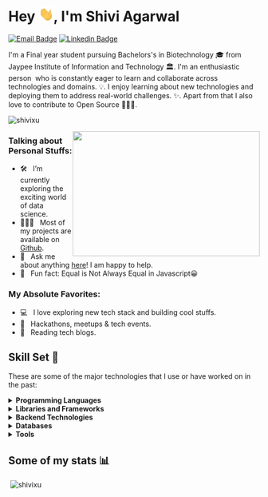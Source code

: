 <h1>Hey <img  src="https://raw.githubusercontent.com/ABSphreak/ABSphreak/master/gifs/Hi.gif" width="30px">, I'm Shivi Agarwal</h1>

[![Email Badge](https://img.shields.io/badge/-shiviagarwal2904@gmail.com-c14438?style=flat-square&logo=Gmail&logoColor=white)](mailto:shiviagarwal2904@gmail.com)
[![Linkedin Badge](https://img.shields.io/badge/-LinkedIn-0e76a8?style=flat-square&logo=Linkedin&logoColor=white)]([https://www.linkedin.com/in/shivi-agarwal29/](https://www.linkedin.com/authwall?trk=bf&trkInfo=AQHiZkZe1HunegAAAY-R1WNA5A5oCoSph7RIsqRXkhETQpCh2dahnvHzjuezrmar_37qMnGcx6Oi0fYkU6zSi_waYHSeV-oeS9D5OO0EURLKVN74sY9MrYBCSORGpyowy6A_39o=&original_referer=&sessionRedirect=https%3A%2F%2Fwww.linkedin.com%2Fin%2Fshivi-agarwal29%2F))


I'm a Final year student pursuing Bachelors's in Biotechnology 🎓 from Jaypee Institute of Information and Technology 🏛. I'm an enthusiastic person  who is constantly eager to learn and collaborate across technologies and domains. 💡. I enjoy learning about new technologies and deploying them to address real-world challenges. ✨. Apart from that I also love to contribute to Open Source 👨🏻‍💻. 

<p align="left"> <img src="https://komarev.com/ghpvc/?username=shivixu&label=Profile%20views&color=0e75b6&style=flat" alt="shivixu" /> </p>

<img align="right" height="250" width="375" alt="" src="https://giphy.com/gifs/2zoCrihrueMUVOZlTx" />

### Talking about Personal Stuffs:

- 🛠 &nbsp; I’m currently exploring the exciting world of data science.
- 👨🏻‍💻 &nbsp; Most of my projects are available on [Github](https://github.com/shivixu).
- 💬 &nbsp; Ask me about anything [here](mailto:shiviagarwal2904@gmail.com)! I am happy to help.
- 👾 &nbsp; Fun fact: Equal is Not Always Equal in Javascript😀

### My Absolute Favorites:

- 💻 &nbsp; I love exploring new tech stack and building cool stuffs.
- 🍕 &nbsp; Hackathons, meetups & tech events.
- 📰 &nbsp; Reading tech blogs.


## Skill Set :muscle:

These are some of the major technologies that I use or have worked on in the past:

<details>	
  <summary><b>Programming Languages</b></summary>

  <br />
  
|<img title="Python" alt="Python" width="40px" src="https://raw.githubusercontent.com/github/explore/master/topics/python/python.png" />|<img alt="JS" title="JavaScript" width="40px" src="https://raw.githubusercontent.com/github/explore/master/topics/javascript/javascript.png">|<img title="C++" alt="C++" width="40px" src="https://raw.githubusercontent.com/github/explore/master/topics/cpp/cpp.png">
|--|--|--|

</details>

<details>	
  <summary><b>Libraries and Frameworks</b></summary>

  <br />
  

<img title="Django" alt="Django" width="40px" src="https://raw.githubusercontent.com/github/explore/master/topics/django/django.png">	<img title="NodeJS" alt="NodeJS" width="40px" src="https://raw.githubusercontent.com/github/explore/master/topics/nodejs/nodejs.png">	<img title="React" alt="React" width="40px" src="https://raw.githubusercontent.com/github/explore/master/topics/react/react.png">	<img title="HTML" alt="HTML" width="40px" src="https://raw.githubusercontent.com/github/explore/master/topics/html/html.png">	<img title="CSS" alt="CSS" width="40px" src="https://raw.githubusercontent.com/github/explore/master/topics/css/css.png">	<img title="Bootstrap" alt="Bootstrap" width="40px" src="https://raw.githubusercontent.com/github/explore/master/topics/bootstrap/bootstrap.png">	<img title="jQuery" alt="jQuery" width="40px" src="https://raw.githubusercontent.com/github/explore/master/topics/jquery/jquery.png">


</details>

<details>	
  <summary><b>Backend Technologies</b></summary>

  <br />

<img title="PHP" alt="PHP" width="40px" src="https://raw.githubusercontent.com/github/explore/master/topics/php/php.png">	<img title="Django" alt="Django" width="40px" src="https://raw.githubusercontent.com/github/explore/master/topics/django/django.png">	<img title="ExpressJS" alt="ExpressJS" width="40px" src="https://raw.githubusercontent.com/github/explore/master/topics/express/express.png">	<img title="NodeJS" alt="NodeJS" width="40px" src="https://raw.githubusercontent.com/github/explore/master/topics/nodejs/nodejs.png">


</details>

<details>	
  <summary><b>Databases</b></summary>

  <br />

<img title="MySQL" alt="MySQL" width="40px" src="https://raw.githubusercontent.com/github/explore/master/topics/mysql/mysql.png">|<img title="MongoDB" alt="MongoDB" width="40px" src="https://raw.githubusercontent.com/github/explore/master/topics/mongodb/mongodb.png"> <br>
|--|--|

</details>

<details>	
  <summary><b>Tools</b></summary>

  <br />

<img title="Ubuntu" alt="Ubuntu" width="40px" src="https://raw.githubusercontent.com/github/explore/master/topics/ubuntu/ubuntu.png">|<img title="VS Code" alt="VS Code" width="40px" src="https://img.icons8.com/fluent/48/000000/visual-studio-code-2019.png">|<img title="git" alt="git" width="40px" src="https://raw.githubusercontent.com/github/explore/master/topics/git/git.png">|<img title="Jupyter Notebook" alt="Jupyter" width="40px" src="https://raw.githubusercontent.com/github/explore/master/topics/jupyter-notebook/jupyter-notebook.png">
|--|--|--|--|

</details>

## Some of my stats :bar_chart:

<p>&nbsp;<img align="center" src="https://github-readme-stats.vercel.app/api?username=shivixu&show_icons=true&locale=en" alt="shivixu" /></p>
